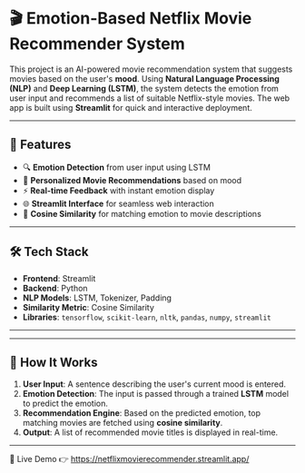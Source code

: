 # 🎬 Emotion-Based Netflix Movie Recommender System

This project is an AI-powered movie recommendation system that suggests movies based on the user's **mood**. Using **Natural Language Processing (NLP)** and **Deep Learning (LSTM)**, the system detects the emotion from user input and recommends a list of suitable Netflix-style movies. The web app is built using **Streamlit** for quick and interactive deployment.

---

## 🚀 Features

- 🔍 **Emotion Detection** from user input using LSTM
- 🎯 **Personalized Movie Recommendations** based on mood
- ⚡ **Real-time Feedback** with instant emotion display
- 🌐 **Streamlit Interface** for seamless web interaction
- 🧠 **Cosine Similarity** for matching emotion to movie descriptions

---


## 🛠️ Tech Stack

- **Frontend**: Streamlit
- **Backend**: Python
- **NLP Models**: LSTM, Tokenizer, Padding
- **Similarity Metric**: Cosine Similarity
- **Libraries**: `tensorflow`, `scikit-learn`, `nltk`, `pandas`, `numpy`, `streamlit`

---


---

## 🧪 How It Works

1. **User Input**: A sentence describing the user's current mood is entered.
2. **Emotion Detection**: The input is passed through a trained **LSTM** model to predict the emotion.
3. **Recommendation Engine**: Based on the predicted emotion, top matching movies are fetched using **cosine similarity**.
4. **Output**: A list of recommended movie titles is displayed in real-time.

---

📎 Live Demo
👉 https://netflixmovierecommender.streamlit.app/

